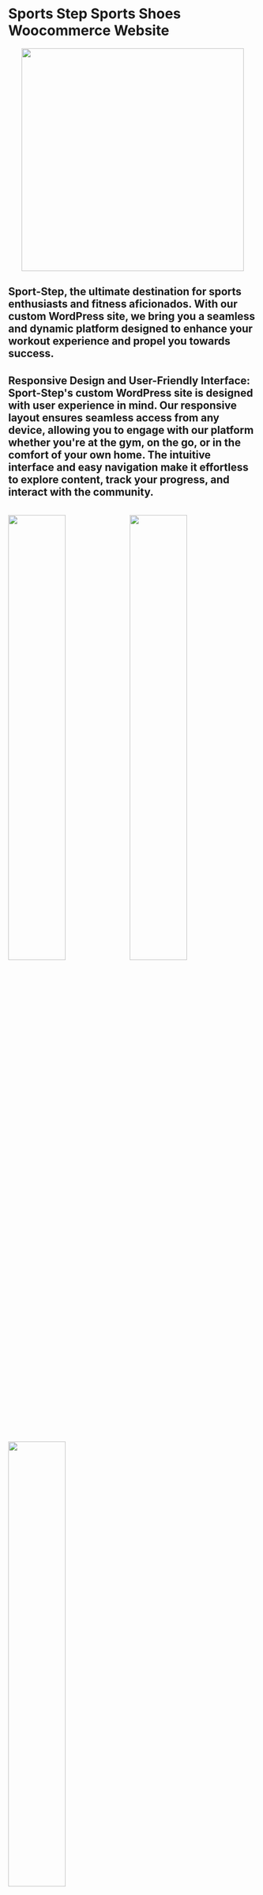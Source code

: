 # Sports Step Sports Shoes Woocommerce Website   
 

<p align="center">
<img src="https://raw.githubusercontent.com/PhantomScript/asset-container/b26b0ebaaa13bec7fac796ee0b8296676df6ee0b/developer-portfolio/website.svg" alt="" width="450px"/>
</p>

## Sport-Step, the ultimate destination for sports enthusiasts and fitness aficionados. With our custom WordPress site, we bring you a seamless and dynamic platform designed to enhance your workout experience and propel you towards success.

##  Responsive Design and User-Friendly Interface: Sport-Step's custom WordPress site is designed with user experience in mind. Our responsive layout ensures seamless access from any device, allowing you to engage with our platform whether you're at the gym, on the go, or in the comfort of your own home. The intuitive interface and easy navigation make it effortless to explore content, track your progress, and interact with the community.

<br />
<div dir="auto">
        <a target="_blank" rel="noopener noreferrer nofollow" href="https://raw.githubusercontent.com/CoderAnnu/sports-step/main/Media/Desktop/E-commerce.png">
		<img src="https://raw.githubusercontent.com/CoderAnnu/sports-step/main/Media/Desktop/E-commerce.png" width="48%" alt="" style="max-width: 100%;"></a>
       <a target="_blank" rel="noopener noreferrer nofollow" href="https://raw.githubusercontent.com/CoderAnnu/sports-step/main/Media/Desktop/Shop-%E2%80%93-E-commerce.png">
	       <img src="https://raw.githubusercontent.com/CoderAnnu/sports-step/main/Media/Desktop/Shop-%E2%80%93-E-commerce.png" width="48%" alt="" style="max-width: 100%;"></a>
	<a target="_blank" rel="noopener noreferrer nofollow" href="https://raw.githubusercontent.com/CoderAnnu/sports-step/main/Media/Desktop/user-E-commerce.png">
	       <img src="https://raw.githubusercontent.com/CoderAnnu/sports-step/main/Media/Desktop/user-E-commerce.png" width="48%" alt="" style="max-width: 100%;"></a>
</div>
<br />
<div dir="auto">
	<a target="_blank" rel="noopener noreferrer nofollow" href="https://raw.githubusercontent.com/CoderAnnu/sports-step/main/Media/Mobile/E-commerce.png">
	     <img src="https://raw.githubusercontent.com/CoderAnnu/sports-step/main/Media/Mobile/E-commerce.png" width="48%" alt="" style="max-width: 100%;"></a>
    <a target="_blank"  rel="noopener noreferrer nofollow" href="https://raw.githubusercontent.com/CoderAnnu/sports-step/main/Media/Desktop/Single%20product%20page-%E2%80%93-E-commerce.png">
	    <img src="https://raw.githubusercontent.com/CoderAnnu/sports-step/main/Media/Desktop/Single%20product%20page-%E2%80%93-E-commerce.png" width="48%" alt="" style="max-width: 100%;"></a>
	<a target="_blank"  rel="noopener noreferrer nofollow" href="https://raw.githubusercontent.com/CoderAnnu/sports-step/main/Media/Desktop/Checkout-%E2%80%93-E-commerce.png">
	    <img src="https://raw.githubusercontent.com/CoderAnnu/sports-step/main/Media/Desktop/Checkout-%E2%80%93-E-commerce.png" width="48%" alt="" style="max-width: 100%;"></a>
	<a target="_blank" rel="noopener noreferrer nofollow" href="https://raw.githubusercontent.com/CoderAnnu/sports-step/main/Media/Mobile/Single%20product%20-E-commerce.png">
	     <img src="https://raw.githubusercontent.com/CoderAnnu/sports-step/main/Media/Mobile/Single%20product%20-E-commerce.png" width="48%" alt="" style="max-width: 100%;"></a>
	
	
</div>
<br />

# Demo :movie_camera:
![](https://github.com/CoderAnnu/sports-step/blob/main/Media/E-commerce-Google-Chrome-2023-05-23-15-31-16%20(1).gif?raw=true)
## View demo [here](https://github.com/CoderAnnu/sports-step/blob/main/Media/E-commerce-Google-Chrome-2023-05-23-15-31-16%20(1).gif?raw=true).

<br />
